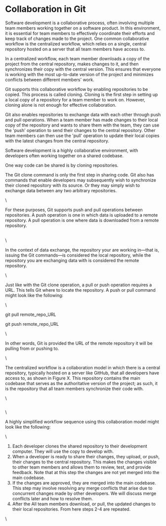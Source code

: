 # Collaboration in Git

Software development is a collaborative process, often involving multiple team members working together on a software product. In this environment, it is essential for team members to effectively coordinate their efforts and keep track of changes made to the project. One common collaborative workflow is the centralized workflow, which relies on a single, central repository hosted on a server that all team members have access to.

In a centralized workflow, each team member downloads a copy of the project from the central repository, makes changes to it, and then synchronizes their copy with the central version. This ensures that everyone is working with the most up-to-date version of the project and minimizes conflicts between different members' work.

Git supports this collaborative workflow by enabling repositories to be copied. This process is called cloning. Cloning is the first step in setting up a local copy of a repository for a team member to work on. However, cloning alone is not enough for effective collaboration.

Git also enables repositories to exchange data with each other through push and pull operations. When a team member has made changes to their local copy of the repository and wants to share them with the team, they can use the 'push' operation to send their changes to the central repository. Other team members can then use the 'pull' operation to update their local copies with the latest changes from the central repository.







Software development is a highly collaborative environment, with developers often working together on a shared codebase.



One way code can be shared is by cloning repositories.&#x20;

The Git clone command is only the first step in sharing code. Git also has commands that enable developers may subsequently wish to synchronize their cloned repository with its source. Or they may simply wish to exchange data between any two arbitrary repositories.&#x20;

\


For these purposes, Git supports push and pull operations between repositories. A push operation is one in which data is uploaded to a remote repository. A pull operation is one where data is downloaded from a remote repository.&#x20;

\
\


In the context of data exchange, the repository your are working in—that is, issuing the Git commands—is considered the local repository, while the repository you are exchanging data with is considered the remote repository.&#x20;

\


Just like with the Git clone operation, a pull or push operation requires a URL. This tells Git where to locate the repository. A push or pull command might look like the following: &#x20;

\


git pull remote\_repo\_URL

git push remote\_repo\_URL

\


In other words, Git is provided the URL of the remote repository it will be pulling from or pushing to.&#x20;

\


The centralized workflow is a collaboration model in which there is a central repository, typically hosted on a server like GitHub, that all developers have access to, as shown in Figure X. This repository contains the main codebase that serves as the authoritative version of the project; as such, it is the repository that all team members synchronize their code with.&#x20;

&#x20;

\


<figure><img src="https://lh5.googleusercontent.com/V9qWq02Y1cNgFrJKH5LB3BcAxF-Xe1QMtuvWCbjiznxzTey1kIhW_wEsGdB4tQQNLdqAi7yFMpLGMy7yldDIeTsw8QUmghasKX6l7_VI6wkNI949454pPaCf8OnblwbH4Ma8l5FiiTYpxZYLA4GFTtU" alt=""><figcaption></figcaption></figure>

\


A highly simplified workflow sequence using  this collaboration model might look like the following:

\


1. Each developer clones the shared repository to their development computer. They will use the copy to develop with.&#x20;
2. When a developer is ready to share their changes, they upload, or push, their changes to the central repository. This makes the changes visible to other team members and allows them to review, test, and provide feedback. Note that at this step the changes are not yet merged into the main codebase.&#x20;
3. If the changes are approved, they are merged into the main codebase. This step may involve resolving any merge conflicts that arise due to concurrent changes made by other developers. We will discuss merge conflicts later and how to resolve them.&#x20;
4. After the All team members download, or pull, the updated changes to their local repositories. From here steps 2-4 are repeated.

\
